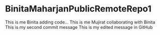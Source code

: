# BinitaMaharjanPublicRemoteRepo1
This is me Binita adding code...
This is me Mujirat collaborating with Binita
This is my second commit message
This is my edited message in GitHub
